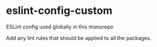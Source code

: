 # eslint-config-custom

ESLint config used globally in this monorepo

Add any lint rules that should be applied to all the packages.
